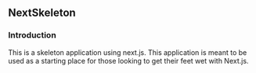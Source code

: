 ## NextSkeleton

### Introduction
This is a skeleton application using next.js. This application is meant to be used as a starting place for those looking to get their feet wet with Next.js.

